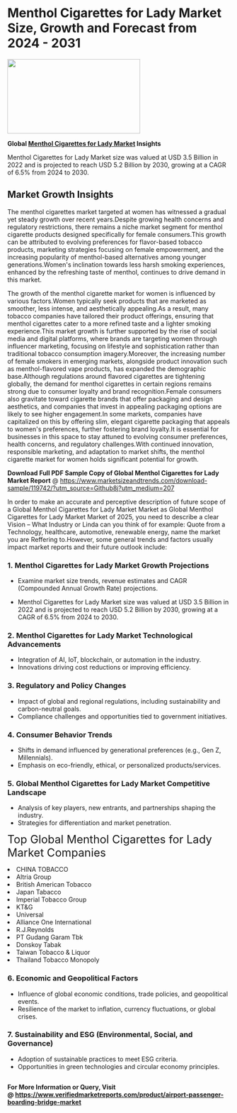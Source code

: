 <H1>Menthol Cigarettes for Lady Market Size, Growth and Forecast from 2024 - 2031</H1><img class="aligncenter size-medium wp-image-584254" src="https://thirdeyenews.in/wp-content/uploads/2024/09/Global-Market-Research-300x168.jpeg" alt="" width="300" height="168" /><p><strong>Global&nbsp;<a href="https://www.marketsizeandtrends.com/download-sample/119742/?utm_source=Github8j?utm_medium=207">Menthol Cigarettes for Lady Market</a> Insights</strong></p><p>Menthol Cigarettes for Lady Market size was valued at USD 3.5 Billion in 2022 and is projected to reach USD 5.2 Billion by 2030, growing at a CAGR of 6.5% from 2024 to 2030.</p><p><h2>Market Growth Insights</h2> <p>The menthol cigarettes market targeted at women has witnessed a gradual yet steady growth over recent years.Despite growing health concerns and regulatory restrictions, there remains a niche market segment for menthol cigarette products designed specifically for female consumers.This growth can be attributed to evolving preferences for flavor-based tobacco products, marketing strategies focusing on female empowerment, and the increasing popularity of menthol-based alternatives among younger generations.Women's inclination towards less harsh smoking experiences, enhanced by the refreshing taste of menthol, continues to drive demand in this market.</p> <p>The growth of the menthol cigarette market for women is influenced by various factors.Women typically seek products that are marketed as smoother, less intense, and aesthetically appealing.As a result, many tobacco companies have tailored their product offerings, ensuring that menthol cigarettes cater to a more refined taste and a lighter smoking experience.This market growth is further supported by the rise of social media and digital platforms, where brands are targeting women through influencer marketing, focusing on lifestyle and sophistication rather than traditional tobacco consumption imagery.Moreover, the increasing number of female smokers in emerging markets, alongside product innovation such as menthol-flavored vape products, has expanded the demographic base.Although regulations around flavored cigarettes are tightening globally, the demand for menthol cigarettes in certain regions remains strong due to consumer loyalty and brand recognition.Female consumers also gravitate toward cigarette brands that offer packaging and design aesthetics, and companies that invest in appealing packaging options are likely to see higher engagement.In some markets, companies have capitalized on this by offering slim, elegant cigarette packaging that appeals to women's preferences, further fostering brand loyalty.It is essential for businesses in this space to stay attuned to evolving consumer preferences, health concerns, and regulatory challenges.With continued innovation, responsible marketing, and adaptation to market shifts, the menthol cigarette market for women holds significant potential for growth.<p><span class=""><strong>Download Full PDF Sample Copy of Global Menthol Cigarettes for Lady Market Report</strong> @ <a href="https://www.marketsizeandtrends.com/download-sample/119742/?utm_source=Github8j?utm_medium=207" target="_blank">https://www.marketsizeandtrends.com/download-sample/119742/?utm_source=Github8j?utm_medium=207</a></span></p><p>In order to make an accurate and perceptive description of future scope of a Global&nbsp;Menthol Cigarettes for Lady Market Market as Global&nbsp;Menthol Cigarettes for Lady Market Market of 2025, you need to describe a clear Vision &ndash; What Industry or Linda can you think of for example: Quote from a Technology, healthcare, automotive, renewable energy, name the market you are Reffering to.However, some general trends and factors usually impact market reports and their future outlook include:</p><h3>1.&nbsp;<strong>Menthol Cigarettes for Lady Market Growth Projections</strong></h3><ul><li>Examine market size trends, revenue estimates and CAGR (Compounded Annual Growth Rate) projections.</li><li><p>Menthol Cigarettes for Lady Market size was valued at USD 3.5 Billion in 2022 and is projected to reach USD 5.2 Billion by 2030, growing at a CAGR of 6.5% from 2024 to 2030.</p></li></ul><h3>2.&nbsp;<strong>Menthol Cigarettes for Lady Market Technological Advancements</strong></h3><ul><li>Integration of AI, IoT, blockchain, or automation in the industry.</li><li>Innovations driving cost reductions or improving efficiency.</li></ul><h3>3.&nbsp;<strong>Regulatory and Policy Changes</strong></h3><ul><li>Impact of global and regional regulations, including sustainability and carbon-neutral goals.</li><li>Compliance challenges and opportunities tied to government initiatives.</li></ul><h3>4.&nbsp;<strong>Consumer Behavior Trends</strong></h3><ul><li>Shifts in demand influenced by generational preferences (e.g., Gen Z, Millennials).</li><li>Emphasis on eco-friendly, ethical, or personalized products/services.</li></ul><h3>5.&nbsp;<strong>Global Menthol Cigarettes for Lady Market Competitive Landscape</strong></h3><ul><li>Analysis of key players, new entrants, and partnerships shaping the industry.</li><li>Strategies for differentiation and market penetration.</li></ul><p data-pm-slice="1 1 []"><span style="color: inherit; font-family: inherit; font-size: 25px;">Top Global Menthol Cigarettes for Lady Market Companies</span></p><div class="" data-test-id=""><p><li>CHINA TOBACCO</li><li> Altria Group</li><li> British American Tobacco</li><li> Japan Tabacco</li><li> Imperial Tobacco Group</li><li> KT&G</li><li> Universal</li><li> Alliance One International</li><li> R.J.Reynolds</li><li> PT Gudang Garam Tbk</li><li> Donskoy Tabak</li><li> Taiwan Tobacco & Liquor</li><li> Thailand Tobacco Monopoly</li></p></div><h3>6.&nbsp;<strong>Economic and Geopolitical Factors</strong></h3><ul><li>Influence of global economic conditions, trade policies, and geopolitical events.</li><li>Resilience of the market to inflation, currency fluctuations, or global crises.</li></ul><h3>7.&nbsp;<strong>Sustainability and ESG (Environmental, Social, and Governance)</strong></h3><ul><li>Adoption of sustainable practices to meet ESG criteria.</li><li>Opportunities in green technologies and circular economy principles.</li></ul><h2><strong style="font-size: 14px;">For More Information or Query, Visit @&nbsp;</strong><a style="background-color: #ffffff; font-size: 14px;" href="https://www.marketsizeandtrends.com/report/menthol-cigarettes-for-lady-market/" target="_blank">https://www.verifiedmarketreports.com/product/airport-passenger-boarding-bridge-market</a></h2>